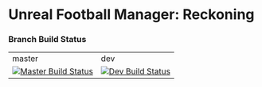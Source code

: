 Unreal Football Manager: Reckoning
==================================

### Branch Build Status

<table>
    <tr>
      <td>master</td>
      <td>dev</td>
    </tr>
    <tr>
      <td>
        <a href="https://travis-ci.org/IJoshFTW/UFM-Reckoning/branches">
          <img src="https://travis-ci.org/IJoshFTW/UFM-Reckoning.png?branch=master" alt="Master Build Status" />
        </a>
      </td>
      <td>
        <a href="https://travis-ci.org/IJoshFTW/UFM-Reckoning/branches">
          <img src="https://travis-ci.org/IJoshFTW/UFM-Reckoning.png?branch=dev" alt="Dev Build Status" />
        </a>
      </td>
    </tr>
</table>